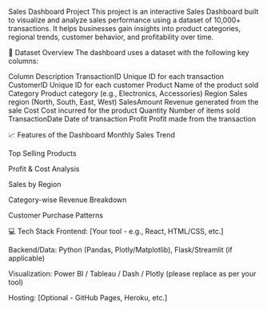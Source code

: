 Sales Dashboard Project
This project is an interactive Sales Dashboard built to visualize and analyze sales performance using a dataset of 10,000+ transactions. It helps businesses gain insights into product categories, regional trends, customer behavior, and profitability over time.

🧾 Dataset Overview
The dashboard uses a dataset with the following key columns:

Column	Description
TransactionID	Unique ID for each transaction
CustomerID	Unique ID for each customer
Product	Name of the product sold
Category	Product category (e.g., Electronics, Accessories)
Region	Sales region (North, South, East, West)
SalesAmount	Revenue generated from the sale
Cost	Cost incurred for the product
Quantity	Number of items sold
TransactionDate	Date of transaction
Profit	Profit made from the transaction

📈 Features of the Dashboard
Monthly Sales Trend

Top Selling Products

Profit & Cost Analysis

Sales by Region

Category-wise Revenue Breakdown

Customer Purchase Patterns

💻 Tech Stack
Frontend: [Your tool - e.g., React, HTML/CSS, etc.]

Backend/Data: Python (Pandas, Plotly/Matplotlib), Flask/Streamlit (if applicable)

Visualization: Power BI / Tableau / Dash / Plotly (please replace as per your tool)

Hosting: [Optional - GitHub Pages, Heroku, etc.]
